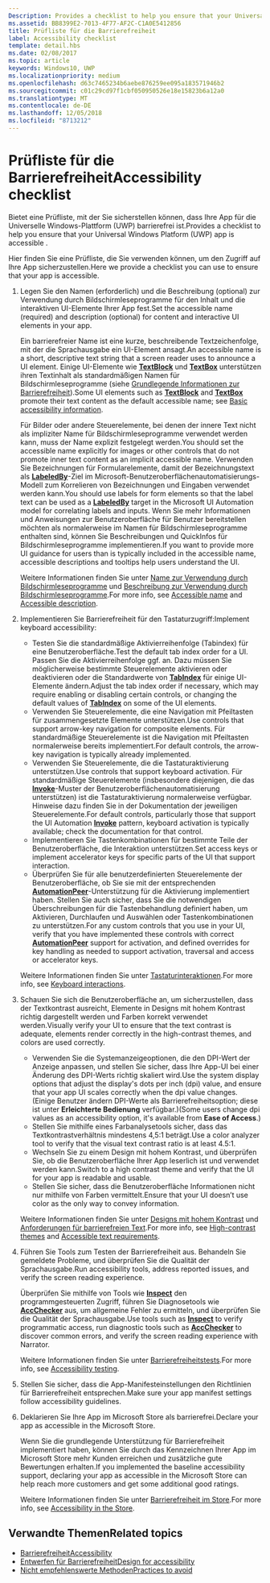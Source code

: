 ```yaml
---
Description: Provides a checklist to help you ensure that your Universal Windows Platform (UWP) app is accessible.
ms.assetid: BB8399E2-7013-4F77-AF2C-C1A0E5412856
title: Prüfliste für die Barrierefreiheit
label: Accessibility checklist
template: detail.hbs
ms.date: 02/08/2017
ms.topic: article
keywords: Windows10, UWP
ms.localizationpriority: medium
ms.openlocfilehash: d63c7465234b6aebe876259ee095a183571946b2
ms.sourcegitcommit: c01c29cd97f1cbf050950526e18e15823b6a12a0
ms.translationtype: MT
ms.contentlocale: de-DE
ms.lasthandoff: 12/05/2018
ms.locfileid: "8713212"
---
```

# <a name="accessibility-checklist"></a><span data-ttu-id="10f67-103">Prüfliste für die Barrierefreiheit</span><span class="sxs-lookup"><span data-stu-id="10f67-103">Accessibility checklist</span></span>



<span data-ttu-id="10f67-104">Bietet eine Prüfliste, mit der Sie sicherstellen können, dass Ihre App für die Universelle Windows-Plattform (UWP) barrierefrei ist.</span><span class="sxs-lookup"><span data-stu-id="10f67-104">Provides a checklist to help you ensure that your Universal Windows Platform (UWP) app is accessible .</span></span>

<span data-ttu-id="10f67-105">Hier finden Sie eine Prüfliste, die Sie verwenden können, um den Zugriff auf Ihre App sicherzustellen.</span><span class="sxs-lookup"><span data-stu-id="10f67-105">Here we provide a checklist you can use to ensure that your app is accessible.</span></span>

1.  <span data-ttu-id="10f67-106">Legen Sie den Namen (erforderlich) und die Beschreibung (optional) zur Verwendung durch Bildschirmleseprogramme für den Inhalt und die interaktiven UI-Elemente Ihrer App fest.</span><span class="sxs-lookup"><span data-stu-id="10f67-106">Set the accessible name (required) and description (optional) for content and interactive UI elements in your app.</span></span>

    <span data-ttu-id="10f67-107">Ein barrierefreier Name ist eine kurze, beschreibende Textzeichenfolge, mit der die Sprachausgabe ein UI-Element ansagt.</span><span class="sxs-lookup"><span data-stu-id="10f67-107">An accessible name is a short, descriptive text string that a screen reader uses to announce a UI element.</span></span> <span data-ttu-id="10f67-108">Einige UI-Elemente wie [**TextBlock**](https://msdn.microsoft.com/library/windows/apps/BR209652) und [**TextBox**](https://msdn.microsoft.com/library/windows/apps/BR209683) unterstützen ihren Textinhalt als standardmäßigen Namen für Bildschirmleseprogramme (siehe [Grundlegende Informationen zur Barrierefreiheit](basic-accessibility-information.md#name_from_inner_text)).</span><span class="sxs-lookup"><span data-stu-id="10f67-108">Some UI elements such as [**TextBlock**](https://msdn.microsoft.com/library/windows/apps/BR209652) and [**TextBox**](https://msdn.microsoft.com/library/windows/apps/BR209683) promote their text content as the default accessible name; see [Basic accessibility information](basic-accessibility-information.md#name_from_inner_text).</span></span>

    <span data-ttu-id="10f67-109">Für Bilder oder andere Steuerelemente, bei denen der innere Text nicht als impliziter Name für Bildschirmleseprogramme verwendet werden kann, muss der Name explizit festgelegt werden.</span><span class="sxs-lookup"><span data-stu-id="10f67-109">You should set the accessible name explicitly for images or other controls that do not promote inner text content as an implicit accessible name.</span></span> <span data-ttu-id="10f67-110">Verwenden Sie Bezeichnungen für Formularelemente, damit der Bezeichnungstext als [**LabeledBy**](https://msdn.microsoft.com/library/windows/apps/Hh759769)-Ziel im Microsoft-Benutzeroberflächenautomatisierungs-Modell zum Korrelieren von Bezeichnungen und Eingaben verwendet werden kann.</span><span class="sxs-lookup"><span data-stu-id="10f67-110">You should use labels for form elements so that the label text can be used as a [**LabeledBy**](https://msdn.microsoft.com/library/windows/apps/Hh759769) target in the Microsoft UI Automation model for correlating labels and inputs.</span></span> <span data-ttu-id="10f67-111">Wenn Sie mehr Informationen und Anweisungen zur Benutzeroberfläche für Benutzer bereitstellen möchten als normalerweise im Namen für Bildschirmleseprogramme enthalten sind, können Sie Beschreibungen und QuickInfos für Bildschirmleseprogramme implementieren.</span><span class="sxs-lookup"><span data-stu-id="10f67-111">If you want to provide more UI guidance for users than is typically included in the accessible name, accessible descriptions and tooltips help users understand the UI.</span></span>

    <span data-ttu-id="10f67-112">Weitere Informationen finden Sie unter [Name zur Verwendung durch Bildschirmleseprogramme](basic-accessibility-information.md#accessible_name) und [Beschreibung zur Verwendung durch Bildschirmleseprogramme](basic-accessibility-information.md).</span><span class="sxs-lookup"><span data-stu-id="10f67-112">For more info, see [Accessible name](basic-accessibility-information.md#accessible_name) and [Accessible description](basic-accessibility-information.md).</span></span>

2.  <span data-ttu-id="10f67-113">Implementieren Sie Barrierefreiheit für den Tastaturzugriff:</span><span class="sxs-lookup"><span data-stu-id="10f67-113">Implement keyboard accessibility:</span></span>

    * <span data-ttu-id="10f67-114">Testen Sie die standardmäßige Aktivierreihenfolge (Tabindex) für eine Benutzeroberfläche.</span><span class="sxs-lookup"><span data-stu-id="10f67-114">Test the default tab index order for a UI.</span></span> <span data-ttu-id="10f67-115">Passen Sie die Aktivierreihenfolge ggf. an. Dazu müssen Sie möglicherweise bestimmte Steuerelemente aktivieren oder deaktivieren oder die Standardwerte von [**TabIndex**](https://msdn.microsoft.com/library/windows/apps/BR209461) für einige UI-Elemente ändern.</span><span class="sxs-lookup"><span data-stu-id="10f67-115">Adjust the tab index order if necessary, which may require enabling or disabling certain controls, or changing the default values of [**TabIndex**](https://msdn.microsoft.com/library/windows/apps/BR209461) on some of the UI elements.</span></span>
    * <span data-ttu-id="10f67-116">Verwenden Sie Steuerelemente, die eine Navigation mit Pfeiltasten für zusammengesetzte Elemente unterstützen.</span><span class="sxs-lookup"><span data-stu-id="10f67-116">Use controls that support arrow-key navigation for composite elements.</span></span> <span data-ttu-id="10f67-117">Für standardmäßige Steuerelemente ist die Navigation mit Pfeiltasten normalerweise bereits implementiert.</span><span class="sxs-lookup"><span data-stu-id="10f67-117">For default controls, the arrow-key navigation is typically already implemented.</span></span>
    * <span data-ttu-id="10f67-118">Verwenden Sie Steuerelemente, die die Tastaturaktivierung unterstützen.</span><span class="sxs-lookup"><span data-stu-id="10f67-118">Use controls that support keyboard activation.</span></span> <span data-ttu-id="10f67-119">Für standardmäßige Steuerelemente (insbesondere diejenigen, die das [**Invoke**](https://msdn.microsoft.com/library/windows/apps/BR242582)-Muster der Benutzeroberflächenautomatisierung unterstützen) ist die Tastaturaktivierung normalerweise verfügbar. Hinweise dazu finden Sie in der Dokumentation der jeweiligen Steuerelemente.</span><span class="sxs-lookup"><span data-stu-id="10f67-119">For default controls, particularly those that support the UI Automation [**Invoke**](https://msdn.microsoft.com/library/windows/apps/BR242582) pattern, keyboard activation is typically available; check the documentation for that control.</span></span>
    * <span data-ttu-id="10f67-120">Implementieren Sie Tastenkombinationen für bestimmte Teile der Benutzeroberfläche, die Interaktion unterstützen.</span><span class="sxs-lookup"><span data-stu-id="10f67-120">Set access keys or implement accelerator keys for specific parts of the UI that support interaction.</span></span>
    * <span data-ttu-id="10f67-121">Überprüfen Sie für alle benutzerdefinierten Steuerelemente der Benutzeroberfläche, ob Sie sie mit der entsprechenden [**AutomationPeer**](https://msdn.microsoft.com/library/windows/apps/BR209185)-Unterstützung für die Aktivierung implementiert haben. Stellen Sie auch sicher, dass Sie die notwendigen Überschreibungen für die Tastenbehandlung definiert haben, um Aktivieren, Durchlaufen und Auswählen oder Tastenkombinationen zu unterstützen.</span><span class="sxs-lookup"><span data-stu-id="10f67-121">For any custom controls that you use in your UI, verify that you have implemented these controls with correct [**AutomationPeer**](https://msdn.microsoft.com/library/windows/apps/BR209185) support for activation, and defined overrides for key handling as needed to support activation, traversal and access or accelerator keys.</span></span>

    <span data-ttu-id="10f67-122">Weitere Informationen finden Sie unter [Tastaturinteraktionen](https://msdn.microsoft.com/library/windows/apps/Mt185607).</span><span class="sxs-lookup"><span data-stu-id="10f67-122">For more info, see [Keyboard interactions](https://msdn.microsoft.com/library/windows/apps/Mt185607).</span></span>

3.  <span data-ttu-id="10f67-123">Schauen Sie sich die Benutzeroberfläche an, um sicherzustellen, dass der Textkontrast ausreicht, Elemente in Designs mit hohem Kontrast richtig dargestellt werden und Farben korrekt verwendet werden.</span><span class="sxs-lookup"><span data-stu-id="10f67-123">Visually verify your UI to ensure that the text contrast is adequate, elements render correctly in the high-contrast themes, and colors are used correctly.</span></span>

    * <span data-ttu-id="10f67-124">Verwenden Sie die Systemanzeigeoptionen, die den DPI-Wert der Anzeige anpassen, und stellen Sie sicher, dass Ihre App-UI bei einer Änderung des DPI-Werts richtig skaliert wird.</span><span class="sxs-lookup"><span data-stu-id="10f67-124">Use the system display options that adjust the display's dots per inch (dpi) value, and ensure that your app UI scales correctly when the dpi value changes.</span></span> <span data-ttu-id="10f67-125">(Einige Benutzer ändern DPI-Werte als Barrierefreiheitsoption; diese ist unter **Erleichterte Bedienung** verfügbar.)</span><span class="sxs-lookup"><span data-stu-id="10f67-125">(Some users change dpi values as an accessibility option, it's available from **Ease of Access**.)</span></span>
    * <span data-ttu-id="10f67-126">Stellen Sie mithilfe eines Farbanalysetools sicher, dass das Textkontrastverhältnis mindestens 4,5:1 beträgt.</span><span class="sxs-lookup"><span data-stu-id="10f67-126">Use a color analyzer tool to verify that the visual text contrast ratio is at least 4.5:1.</span></span>
    * <span data-ttu-id="10f67-127">Wechseln Sie zu einem Design mit hohem Kontrast, und überprüfen Sie, ob die Benutzeroberfläche Ihrer App leserlich ist und verwendet werden kann.</span><span class="sxs-lookup"><span data-stu-id="10f67-127">Switch to a high contrast theme and verify that the UI for your app is readable and usable.</span></span>
    * <span data-ttu-id="10f67-128">Stellen Sie sicher, dass die Benutzeroberfläche Informationen nicht nur mithilfe von Farben vermittelt.</span><span class="sxs-lookup"><span data-stu-id="10f67-128">Ensure that your UI doesn’t use color as the only way to convey information.</span></span>

    <span data-ttu-id="10f67-129">Weitere Informationen finden Sie unter [Designs mit hohem Kontrast](high-contrast-themes.md) und [Anforderungen für barrierefreien Text](accessible-text-requirements.md).</span><span class="sxs-lookup"><span data-stu-id="10f67-129">For more info, see [High-contrast themes](high-contrast-themes.md) and [Accessible text requirements](accessible-text-requirements.md).</span></span>

4.  <span data-ttu-id="10f67-130">Führen Sie Tools zum Testen der Barrierefreiheit aus. Behandeln Sie gemeldete Probleme, und überprüfen Sie die Qualität der Sprachausgabe.</span><span class="sxs-lookup"><span data-stu-id="10f67-130">Run accessibility tools, address reported issues, and verify the screen reading experience.</span></span>

    <span data-ttu-id="10f67-131">Überprüfen Sie mithilfe von Tools wie [**Inspect**](https://msdn.microsoft.com/library/windows/desktop/Dd318521) den programmgesteuerten Zugriff, führen Sie Diagnosetools wie [**AccChecker**](https://msdn.microsoft.com/library/windows/desktop/Hh920985) aus, um allgemeine Fehler zu ermitteln, und überprüfen Sie die Qualität der Sprachausgabe.</span><span class="sxs-lookup"><span data-stu-id="10f67-131">Use tools such as [**Inspect**](https://msdn.microsoft.com/library/windows/desktop/Dd318521) to verify programmatic access, run diagnostic tools such as [**AccChecker**](https://msdn.microsoft.com/library/windows/desktop/Hh920985) to discover common errors, and verify the screen reading experience with Narrator.</span></span>

    <span data-ttu-id="10f67-132">Weitere Informationen finden Sie unter [Barrierefreiheitstests](accessibility-testing.md).</span><span class="sxs-lookup"><span data-stu-id="10f67-132">For more info, see [Accessibility testing](accessibility-testing.md).</span></span>

5.  <span data-ttu-id="10f67-133">Stellen Sie sicher, dass die App-Manifesteinstellungen den Richtlinien für Barrierefreiheit entsprechen.</span><span class="sxs-lookup"><span data-stu-id="10f67-133">Make sure your app manifest settings follow accessibility guidelines.</span></span>

6.  <span data-ttu-id="10f67-134">Deklarieren Sie Ihre App im Microsoft Store als barrierefrei.</span><span class="sxs-lookup"><span data-stu-id="10f67-134">Declare your app as accessible in the Microsoft Store.</span></span>

    <span data-ttu-id="10f67-135">Wenn Sie die grundlegende Unterstützung für Barrierefreiheit implementiert haben, können Sie durch das Kennzeichnen Ihrer App im Microsoft Store mehr Kunden erreichen und zusätzliche gute Bewertungen erhalten.</span><span class="sxs-lookup"><span data-stu-id="10f67-135">If you implemented the baseline accessibility support, declaring your app as accessible in the Microsoft Store can help reach more customers and get some additional good ratings.</span></span>

    <span data-ttu-id="10f67-136">Weitere Informationen finden Sie unter [Barrierefreiheit im Store](accessibility-in-the-store.md).</span><span class="sxs-lookup"><span data-stu-id="10f67-136">For more info, see [Accessibility in the Store](accessibility-in-the-store.md).</span></span>

<span id="related_topics"/>

## <a name="related-topics"></a><span data-ttu-id="10f67-137">Verwandte Themen</span><span class="sxs-lookup"><span data-stu-id="10f67-137">Related topics</span></span>  
* [<span data-ttu-id="10f67-138">Barrierefreiheit</span><span class="sxs-lookup"><span data-stu-id="10f67-138">Accessibility</span></span>](accessibility.md)
* [<span data-ttu-id="10f67-139">Entwerfen für Barrierefreiheit</span><span class="sxs-lookup"><span data-stu-id="10f67-139">Design for accessibility</span></span>](https://msdn.microsoft.com/library/windows/apps/Hh700407)
* [<span data-ttu-id="10f67-140">Nicht empfehlenswerte Methoden</span><span class="sxs-lookup"><span data-stu-id="10f67-140">Practices to avoid</span></span>](practices-to-avoid.md) 
